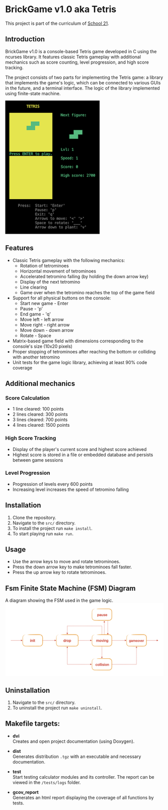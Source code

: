 # BrickGame v1.0 aka Tetris
 
  This project is part of the curriculum of [School 21](https://21-school.ru/). 
## Introduction
	
BrickGame v1.0 is a console-based Tetris game developed in C using the
ncurses library. It features classic Tetris gameplay with additional mechanics
such as score counting, level progression, and high score tracking.

The project consists of two parts for implementing the Tetris game: a library that implements the game's logic, which can be connected to various GUIs in the future, and a terminal interface. The logic of the library implemented using finite-state machine.

![game](src/dvi/game.png)
 
## Features
 - Classic Tetris gameplay with the following mechanics:
    - Rotation of tetrominoes
    - Horizontal movement of tetrominoes
    - Accelerated tetromino falling (by holding the down arrow key)
    - Display of the next tetromino
    - Line clearing
    - Game over when the tetromino reaches the top of the game field
 - Support for all physical buttons on the console:
    - Start new game - Enter
    - Pause - 'p'
    - End game - 'q'
    - Move left -  left arrow
    - Move right -  right arrow
    - Move down - down arrow
    - Rotate - Space
 - Matrix-based game field with dimensions corresponding to the console's size
(10x20 pixels)
 - Proper stopping of tetrominoes after reaching the bottom or colliding with
another tetromino
 - Unit tests for the game logic library, achieving at least 90% code coverage

## Additional mechanics
 
### Score Calculation

- 1 line cleared: 100 points
- 2 lines cleared: 300 points
- 3 lines cleared: 700 points
- 4 lines cleared: 1500 points

### High Score Tracking

- Display of the player's current score and highest score achieved
- Highest score is stored in a file or embedded database and persists between
game sessions
 
### Level Progression

- Progression of levels every 600 points
- Increasing level increases the speed of tetromino falling
 
## Installation

1. Clone the repository.
2. Navigate to the `src/` directory.
3. To install the project run `make install`.
4. To start playing run `make run`.
 
 
## Usage
 
- Use the arrow keys to move and rotate tetrominoes.
- Press the down arrow key to make tetrominoes fall faster.
- Press the up arrow key to rotate tetrominoes.
 
## Fsm Finite State Machine (FSM) Diagram
  A diagram showing the FSM used in the game logic.
	![FSM](src/dvi/fsm.png)

## Uninstallation

1. Navigate to the `src/` directory.
2. To uninstall the project run `make uninstall`.
 
## Makefile targets:
- **dvi**  
  Creates and open project documentation (using Doxygen).

- **dist**  
  Generates distribution `.tgz` with an executable and necessary documentation.

- **test**  
  Start testing calculator modules and its controller. The report can be viewed in the `/tests/logs` folder.

- **gcov_report**  
  Generates an html report displaying the coverage of all functions by tests.